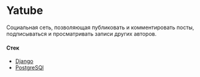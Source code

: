 # Yatube
Социальная сеть, позволяющая публиковать и комментировать посты, подписываться и просматривать записи других авторов.

#### Стек
* [Django](https://www.djangoproject.com/) 
* [PostgreSQl](https://www.postgresql.org/)
